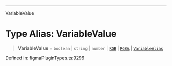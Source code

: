 ---

VariableValue

# Type Alias: VariableValue

> **VariableValue** = `boolean` \| `string` \| `number` \| [`RGB`](../interfaces/RGB.md) \| [`RGBA`](../interfaces/RGBA.md) \| [`VariableAlias`](../interfaces/VariableAlias.md)

Defined in: figmaPluginTypes.ts:9296
